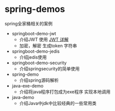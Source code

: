 # spring-demos
spring全家桶相关的案例

* springboot-demo-jwt 
  * 介绍JWT 使用 
     <a href="https://blog.csdn.net/CSDN2497242041/article/details/115605626">JWT 详解<a/>
  * 加密，解密 生成token 字符串
* springboot-demo-jedis
   * 介绍jedis使用
* springboot-demo-security
   * 介绍springsecurity的简单使用  
* spring-demo
  * 介绍spring源码解析 
* java-exe-demo
  * 介绍将java程序打包成为exe程序 实现本地调用
* java-demo
  * 介绍Java中jdk中比较经典的一些常用类
